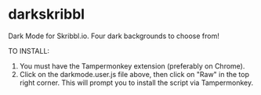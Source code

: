 # darkskribbl
Dark Mode for Skribbl.io. Four dark backgrounds to choose from!

TO INSTALL: 
1) You must have the Tampermonkey extension (preferably on Chrome).
2) Click on the darkmode.user.js file above, then click on "Raw" in the top right corner. This will prompt you to install the script via Tampermonkey.

